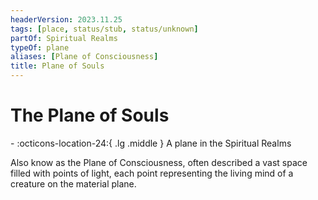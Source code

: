```yaml
---
headerVersion: 2023.11.25
tags: [place, status/stub, status/unknown]
partOf: Spiritual Realms
typeOf: plane
aliases: [Plane of Consciousness]
title: Plane of Souls
---
```

# The Plane of Souls
<div class="grid cards ext-narrow-margin ext-one-column" markdown>
-    :octicons-location-24:{ .lg .middle } A plane in the Spiritual Realms  
</div>


Also know as the Plane of Consciousness, often described a vast space filled with points of light, each point representing the living mind of a creature on the material plane. 

